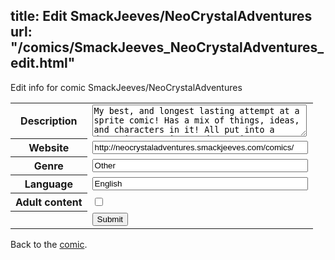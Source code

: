 title: Edit SmackJeeves/NeoCrystalAdventures
url: "/comics/SmackJeeves_NeoCrystalAdventures_edit.html"
---
Edit info for comic SmackJeeves/NeoCrystalAdventures

<form name="comic" action="http://gaepostmail.appspot.com/comic/" method="post">
<table class="comicinfo">
<tr>
<th>Description</th><td><textarea name="description" cols="40" rows="3">My best, and longest lasting attempt at a sprite comic! Has a mix of things, ideas, and characters in it! All put into a dramatic/romantic/comedy setting! Currently numbering at 1200+ comics and still going strong, this comic is updated daily if at all possible! Enjoy your stay, and have fun reading!</textarea></td>
</tr>
<tr>
<th>Website</th><td><input type="text" name="url" value="http://neocrystaladventures.smackjeeves.com/comics/" size="40"/></td>
</tr>
<tr>
<th>Genre</th><td><input type="text" name="genre" value="Other" size="40"/></td>
</tr>
<tr>
<th>Language</th><td><input type="text" name="language" value="English" size="40"/></td>
</tr>
<tr>
<th>Adult content</th><td><input type="checkbox" name="adult" value="adult" /></td>
</tr>
<tr>
<th></th><td>
<input type="hidden" name="comic" value="SmackJeeves_NeoCrystalAdventures" />
<input type="submit" name="submit" value="Submit" />
</td>
</tr>
</table>
</form>

Back to the [comic](SmackJeeves_NeoCrystalAdventures.html).
